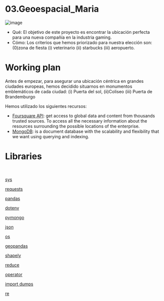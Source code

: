 # 03.Geoespacial_Maria

![image](https://user-images.githubusercontent.com/92324979/141805193-c13fcd7c-5b96-4f70-b87c-0d7d0fd6f500.png)
  - Qué: El objetivo de este proyecto es encontrar la ubicación perfecta para una nueva compañía en la industria gaming.
  - Cómo: Los criterios que hemos priorizado para nuestra elección son: (0)zona de fiesta (i) veterinario (ii) starbucks (iii) aeropuerto.

# Working plan 
Antes de empezar, para asegurar una ubicación céntrica en grandes ciudades europeas, hemos decidido situarnos en monumentos emblemáticos de cada ciudad: (i) Puerta del sol, (ii)Coliseo (iii) Puerta de Brandemburgo

Hemos utilizado los siguientes recursos:

-  [Foursquare API](https://foursquare.com/): get access to global data and  content from thousands trusted sources. To access all the necessary information about the resources surrounding the possible locations of the enterprise. 
- [MongoDB](https://www.mongodb.com/): is a document database with the scalability and flexibility that we want using querying and indexing.



# Libraries
​

[sys](https://docs.python.org/3/library/sys.html)
​

[requests](https://pypi.org/project/requests/2.7.0/)
​

[pandas](https://pandas.pydata.org/)
​

[dotenv](https://pypi.org/project/python-dotenv/)
​

[pymongo](https://www.mongodb.com/2)
​

[json](https://docs.python.org/3/library/json.html)
​

[os](https://docs.python.org/3/library/os.html)
​

[geopandas](https://geopandas.org/)
​

[shapely](https://pypi.org/project/Shapely/)
​

[reduce](https://docs.python.org/3/library/functools.html)
​

[operator](https://docs.python.org/3/library/operator.html)
​

[import dumps](https://pymongo.readthedocs.io/en/stable/api/bson/json_util.html)
​

[re](https://docs.python.org/3/library/re.html)
